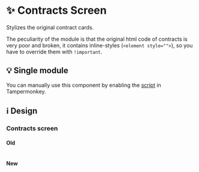 # :sparkles: Contracts Screen

Stylizes the original contract cards.

The peculiarity of the module is that the original html code of contracts is very poor and broken, it contains inline-styles (`<element style="">`), so you have to override them with `!important`.

## :bulb: Single module

You can manually use this component by enabling the [script](https://github.com/OrakomoRi/Severitium/blob/main/src/Quests/ContractsScreen/ContractsScreen.user.js?raw=true) in Tampermonkey.

## :information_source: Design

### Contracts screen

#### Old

![]()

#### New

![]()
